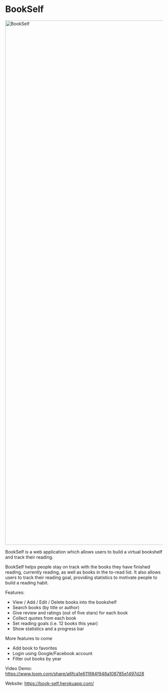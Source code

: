 # BookSelf

<img width="1678" alt="BookSelf" src="https://user-images.githubusercontent.com/77766011/151347552-b647a93f-6184-4f39-8b42-93cd1547826e.png">

BookSelf is a web application which allows users to build a virtual bookshelf and track their reading. 

BookSelf helps people stay on track with the books they have finished reading, currently reading, as well as books in the to-read list. It also allows users to track their reading goal, providing statistics to motivate people to build a reading habit.

Features:
- View / Add / Edit / Delete books into the bookshelf
- Search books (by title or author)
- Give review and ratings (out of five stars) for each book
- Collect quotes from each book
- Set reading goals (i.e. 12 books this year)
- Show statistics and a progress bar

More features to come
- Add book to favorites
- Login using Google/Facebook account 
- Filter out books by year



Video Demo: https://www.loom.com/share/a6fca1e611984f948a108785e1497d28

Website: https://book-self.herokuapp.com/
